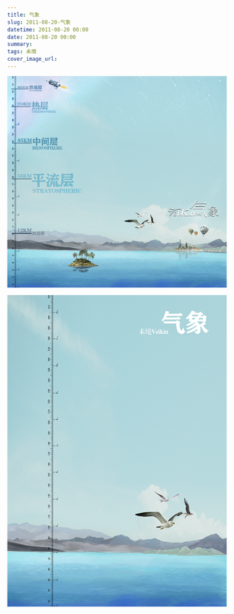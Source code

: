 ```yaml
---
title: 气象
slug: 2011-08-20-气象
datetime: 2011-08-20 00:00
date: 2011-08-20 00:00
summary: 
tags: 未境
cover_image_url: 
---
```

![37884-04r0zx2esizq.png](../assets/2020/10/3855741782.png)
<!--more-->
![89432-uco1wkj475.png](../assets/2020/10/1480186092.png)